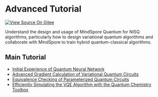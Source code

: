 # Advanced Tutorial

[![View Source On Gitee](https://mindspore-website.obs.cn-north-4.myhuaweicloud.com/website-images/master/resource/_static/logo_source_en.svg)](https://gitee.com/mindspore/docs/blob/master/docs/mindquantum/docs/source_en/advanced/advanced.md)

Understand the design and usage of MindSpore Quantum for NISQ algorithms, particularly how to design variational quantum algorithms and collaborate with MindSpore to train hybrid quantum-classical algorithms.

## Main Tutorial

<ul>
  <li><a href="initial_experience_of_quantum_neural_network.html">Initial Experience of Quantum Neural Network</a></li>
  <li><a href="get_gradient_of_PQC_with_mindquantum.html">Advanced Gradient Calculation of Variational Quantum Circuits</a></li>
  <li><a href="equivalence_checking_of_PQC.html">Equivalence Checking of Parameterized Quantum Circuits</a></li>
  <li><a href="mqchem_tutorial.html">Efficiently Simulating the VQE Algorithm with the Quantum Chemistry Toolbox</a></li>
</ul>

